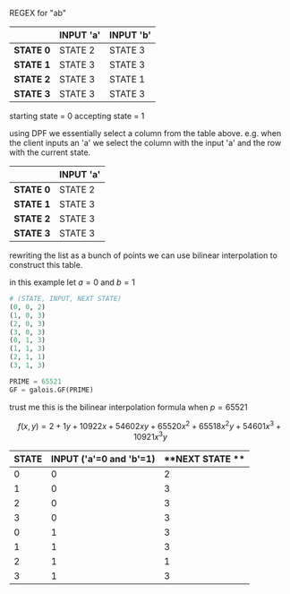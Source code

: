 REGEX for "ab"

|             | **INPUT 'a'** | **INPUT 'b'** |
| ----------- | ------------- | ------------- |
| **STATE 0** | STATE 2       | STATE 3       |
| **STATE 1** | STATE 3       | STATE 3       |
| **STATE 2** | STATE 3       | STATE 1       |
| **STATE 3** | STATE 3       | STATE 3       |

starting state = 0
accepting state = 1

using DPF we essentially select a column from the table above. e.g. when the client inputs an 'a' we select the column with the input 'a' and the row with the current state.

|             | **INPUT 'a'** |
| ----------- | ------------- |
| **STATE 0** | STATE 2       |
| **STATE 1** | STATE 3       |
| **STATE 2** | STATE 3       |
| **STATE 3** | STATE 3       |

rewriting the list as a bunch of points we can use bilinear interpolation to construct this table.

in this example let $a = 0$ and $b = 1$

```python
# (STATE, INPUT, NEXT STATE)
(0, 0, 2)
(1, 0, 3)
(2, 0, 3)
(3, 0, 3)
(0, 1, 3)
(1, 1, 3)
(2, 1, 1)
(3, 1, 3)
```

```python
PRIME = 65521
GF = galois.GF(PRIME)
```

trust me this is the bilinear interpolation formula when $p = 65521$

$$f(x, y) = 2 + 1y + 10922x + 54602xy + 65520x^2 + 65518x^2y + 54601x^3 + 10921x^3y$$

<!-- starting state = 0
accepting state = 1

using DPF we essentially select a column from the table above. e.g. when the client inputs an 'a' we select the column with the input 'a' and the row with the current state.

|             | **INPUT 'a'** |
| ----------- | ------------- |
| **STATE 0** | STATE 2       |
| **STATE 1** | STATE 3       |
| **STATE 2** | STATE 3       |
| **STATE 3** | STATE 3       | -->

| **STATE** | **INPUT ('a'=0 and 'b'=1)** | **NEXT STATE ** |
| --------- | --------------------------- | --------------- |
| 0         | 0                           | 2               |
| 1         | 0                           | 3               |
| 2         | 0                           | 3               |
| 3         | 0                           | 3               |
| 0         | 1                           | 3               |
| 1         | 1                           | 3               |
| 2         | 1                           | 1               |
| 3         | 1                           | 3               |
